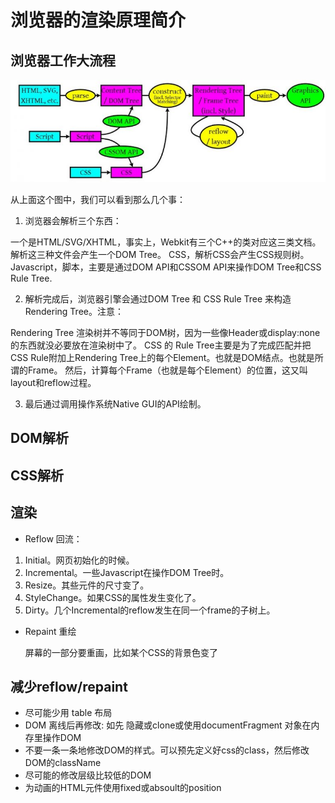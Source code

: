 <!--
 * @Author: tim
 * @Date: 2020-10-14 16:41:43
 * @LastEditors: tim
 * @LastEditTime: 2020-10-14 17:17:09
 * @Description: https://coolshell.cn/articles/9666.html
-->
# 浏览器的渲染原理简介

## 浏览器工作大流程
![浏览器工作大流程](./static/img/browser/Render-Process-768x250.jpg)

从上面这个图中，我们可以看到那么几个事：


1. 浏览器会解析三个东西：

一个是HTML/SVG/XHTML，事实上，Webkit有三个C++的类对应这三类文档。解析这三种文件会产生一个DOM Tree。
CSS，解析CSS会产生CSS规则树。
Javascript，脚本，主要是通过DOM API和CSSOM API来操作DOM Tree和CSS Rule Tree.

2. 解析完成后，浏览器引擎会通过DOM Tree 和 CSS Rule Tree 来构造 Rendering Tree。注意：

Rendering Tree 渲染树并不等同于DOM树，因为一些像Header或display:none的东西就没必要放在渲染树中了。
CSS 的 Rule Tree主要是为了完成匹配并把CSS Rule附加上Rendering Tree上的每个Element。也就是DOM结点。也就是所谓的Frame。
然后，计算每个Frame（也就是每个Element）的位置，这又叫layout和reflow过程。

3. 最后通过调用操作系统Native GUI的API绘制。

## DOM解析

## CSS解析

## 渲染

* Reflow 回流：
1. Initial。网页初始化的时候。
2. Incremental。一些Javascript在操作DOM Tree时。
3. Resize。其些元件的尺寸变了。
4. StyleChange。如果CSS的属性发生变化了。
5. Dirty。几个Incremental的reflow发生在同一个frame的子树上。

* Repaint 重绘

  屏幕的一部分要重画，比如某个CSS的背景色变了

## 减少reflow/repaint

* 尽可能少用 table 布局
* DOM 离线后再修改: 如先 隐藏或clone或使用documentFragment 对象在内存里操作DOM 
* 不要一条一条地修改DOM的样式。可以预先定义好css的class，然后修改DOM的className
* 尽可能的修改层级比较低的DOM
* 为动画的HTML元件使用fixed或absoult的position

